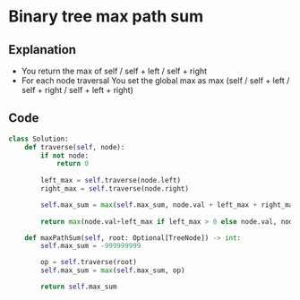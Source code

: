 # Binary tree max path sum

## Explanation
- You return the max of self / self + left / self + right
- For each node traversal You set the global max as max (self / self + left / self + right / self + left + right)

## Code
```python
class Solution:
    def traverse(self, node):
        if not node:
            return 0
        
        left_max = self.traverse(node.left)
        right_max = self.traverse(node.right)

        self.max_sum = max(self.max_sum, node.val + left_max + right_max, node.val, node.val + left_max, node.val + right_max)
        
        return max(node.val+left_max if left_max > 0 else node.val, node.val+right_max if right_max > 0 else node.val)

    def maxPathSum(self, root: Optional[TreeNode]) -> int:
        self.max_sum = -999999999

        op = self.traverse(root)
        self.max_sum = max(self.max_sum, op)

        return self.max_sum
```